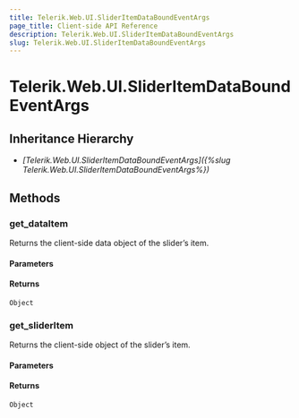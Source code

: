 ```yaml
---
title: Telerik.Web.UI.SliderItemDataBoundEventArgs
page_title: Client-side API Reference
description: Telerik.Web.UI.SliderItemDataBoundEventArgs
slug: Telerik.Web.UI.SliderItemDataBoundEventArgs
---
```


# Telerik.Web.UI.SliderItemDataBoundEventArgs

## Inheritance Hierarchy

* *[Telerik.Web.UI.SliderItemDataBoundEventArgs]({%slug Telerik.Web.UI.SliderItemDataBoundEventArgs%})*


## Methods

###  get_dataItem

Returns the client-side data object of the slider’s item. 

#### Parameters

#### Returns

`Object`

### get_sliderItem

Returns the client-side object of the slider’s item. 

#### Parameters

#### Returns

`Object`

